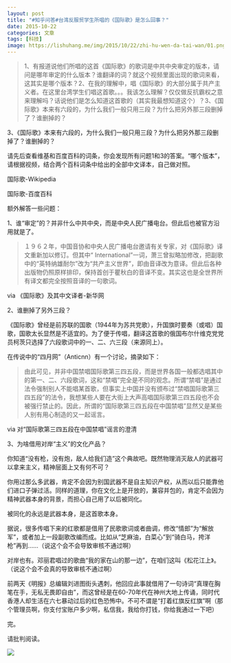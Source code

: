 ```yaml
---
layout: post
title: "#知乎问答#台湾反服贸学生所唱的《国际歌》是怎么回事？"
date: 2015-10-22
categories: 文章
tags: [科技]
image: https://lishuhang.me/img/2015/10/22/zhi-hu-wen-da-tai-wan/01.png
---
```


> 1、有报道说他们所唱的这首《国际歌》的歌词是中共中央审定的版本，请问是哪年审定的什么版本？谁翻译的词？就这个视频里面出现的歌词来看，这其实是哪个版本？2、在我的理解中，唱《国际歌》的大部分属于共产主义者。在这里台湾学生们唱这首歌。。。我该怎么理解？仅仅做反抗霸权之意来理解吗？话说他们是怎么知道这首歌的（其实我最想知道这个）？3、《国际歌》本来有六段的，为什么我们一般只用三段？为什么把另外那三段删掉了？谁删掉的？

3、《国际歌》本来有六段的，为什么我们一般只用三段？为什么把另外那三段删掉了？谁删掉的？

请先后查看维基和百度百科的词条，你会发现所有问题1和3的答案。“哪个版本”，请根据视频，结合两个百科词条中给出的全部中文译本，自己做对照。

国际歌-Wikipedia

国际歌-百度百科

额外解答一些问题：

1、谁“审定”的？并非什么中共中央，而是中央人民广播电台。但此后也被官方沿用就是了。

> １９６２年，中国音协和中央人民广播电台邀请有关专家，对《国际歌》译文重新加以修订。但其中“ International”一词，萧三曾拟略加修改，把副歌中的“英特纳雄耐尔”改为“共产主义世界”，即由音译改为意译。但此后各种出版物仍照原样排印，保持首创于瞿秋白的音译不变。其实这也是全世界所有译文都完全按照音译的一句歌词。

via 《国际歌》及其中文译者-新华网

2、谁删掉了另外三段？

《国际歌》曾经是前苏联的国歌（1944年为苏共党歌），升国旗时要奏（或唱）国歌，国歌太长显然是不适宜的。为了便于传唱，翻译这首歌的俄国布尔什维克党党员柯茨只选择了六段歌词中的一、二、六三段（来源同上）。

在传说中的“四月网”（Anticnn）有一个讨论，摘录如下：

> 由此可见，并非中国禁唱国际歌第三四五段，而是世界各国一般都选唱其中的第一、二、六段歌词，这和“禁唱”完全是不同的观念。所谓“禁唱”是通过法令强制别人不能唱某首歌，但事实上中国并没有颁布过“禁唱国际歌第三四五段”的法令，我想某些人要在大街上大声高唱国际歌第三四五段也不会被强行禁止的。因此，所谓的“国际歌第三四五段在中国禁唱”显然又是某些人别有用心制造的又一起谣言。

via 对“国际歌第三四五段在中国禁唱”谣言的澄清

3、为啥借用对岸“主义”的文化产品？

你知道“没有枪，没有炮，敌人给我们造”这个典故吧。既然物理消灭敌人的武器可以拿来主义，精神层面上又有何不可？

你用过那么多武器，肯定不会因为别国武器不是自主知识产权，从而以后只能靠他们进口子弹过活。同样的道理，你在文化上是开放的，兼容并包的，肯定不会因为精神武器本身的背景，而担心自己用了以后被同化。

被同化的永远是武器本身，是这首歌本身。

据说，很多传唱下来的红歌都是借用了民歌歌词或者曲调，修改“情郎”为“解放军”，或者加上一段副歌改编而成。比如从“芝麻油，白菜心”到“骑白马，挎洋枪”再到……（说这个会不会导致审核不通过啊）

对岸也有。邓丽君唱过的歌曲“我的家在山的那一边”，在咱们这叫《松花江上》。（说这个会不会真的导致审核不通过啊）

前两天《明报》总编辑刘进图街头遇刺，他回应此事就借用了一句诗词“真理在胸笔在手，无私无畏即自由”，而这曾经是在60-70年代在神州大地上传诵，同时代香港人却生活在六七暴动过后的红色恐怖中。不可不谓是“打着红旗反红旗”啊（那个管理员啊，你支付宝账户多少啊，私信我，我给你打钱，你给我通过一下吧）

完。

请批判阅读。

![](http://mmbiz.qpic.cn/mmbiz/AdRKyBVLoHLONVHN1GMqYOVgtPdMDfcicX9ZYnmEiagtic7Pib2JQY9mk2AcoyWQKQs2HuwdpLASusYupVG7dpIUJQ/0?wx_fmt=gif)